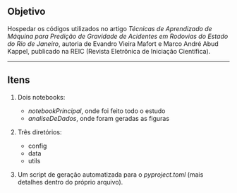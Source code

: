 ## Objetivo

Hospedar os códigos utilizados no artigo *Técnicas de Aprendizado de Máquina para Predição de Gravidade de Acidentes em Rodovias do Estado do Rio de Janeiro*, autoria de Evandro Vieira Mafort e Marco André Abud Kappel, publicado na REIC (Revista Eletrônica de Iniciação Científica).

---

## Itens

1. Dois notebooks:
   - *notebookPrincipal*, onde foi feito todo o estudo
   - *analiseDeDados*, onde foram geradas as figuras

2. Três diretórios:
   - config
   - data
   - utils
3. Um script de geração automatizada para o *pyproject.toml* (mais detalhes dentro do próprio arquivo).